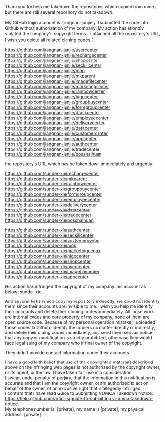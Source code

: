 Thankyou for help me takedown the repositories which copied from mine，but there are still several repository do not takedown.

My GitHub login account is ‘jiangnan-junjie’，I submitted the code into Github without authorization of my company. My action has strongly violated the company's copyright terms，I attached all the repository's URL, I wish you delete all related cloning codes：

https://github.com/jiangnan-junjie/usercenter   
https://github.com/jiangnan-junjie/rechargecenter  
https://github.com/jiangnan-junjie/shopcenter  
https://github.com/jiangnan-junjie/seckillcenter  
https://github.com/jiangnan-junjie/mop  
https://github.com/jiangnan-junjie/mkparent  
https://github.com/jiangnan-junjie/imagefilecenter  
https://github.com/jiangnan-junjie/marketingcenter  
https://github.com/jiangnan-junjie/rainbowcenter  
https://github.com/jiangnan-junjie/higocenter  
https://github.com/jiangnan-junjie/groupbuycenter  
https://github.com/jiangnan-junjie/formgroupcenter  
https://github.com/jiangnan-junjie/dtaskcenter  
https://github.com/jiangnan-junjie/employeecenter  
https://github.com/jiangnan-junjie/deliverycenter  
https://github.com/jiangnan-junjie/datacenter  
https://github.com/jiangnan-junjie/customercenter  
https://github.com/jiangnan-junjie/appcenter  
https://github.com/jiangnan-junjie/authcenter  
https://github.com/jiangnan-junjie/tradecenter  
https://github.com/jiangnan-junjie/bosshaihuan  

the repository's URL which has be taken down immediately and urgently:

https://github.com/sunder-xie/rechargecenter  
https://github.com/sunder-xie/mkparent  
https://github.com/sunder-xie/rainbowcenter  
https://github.com/sunder-xie/groupbuycenter  
https://github.com/sunder-xie/formgroupcenter  
https://github.com/sunder-xie/employeecenter  
https://github.com/sunder-xie/deliverycenter  
https://github.com/sunder-xie/datacenter  
https://github.com/sunder-xie/tradecenter  
https://github.com/sunder-xie/bosshaihuan   

https://github.com/sunder-xie/authcenter  
https://github.com/sunder-xie/seckillcenter  
https://github.com/sunder-xie/customercenter  
https://github.com/sunder-xie/mop  
https://github.com/sunder-xie/marketingcenter  
https://github.com/sunder-xie/higocenter  
https://github.com/sunder-xie/shopcenter  
https://github.com/sunder-xie/usercenter  
https://github.com/sunder-xie/imagefilecenter  
https://github.com/sunder-xie/appcenter  

His action has infringed the copyright of my company. his account as below:
sunder-xie.

And several forks which copy my repository indirectly, we could not identify them since their accounts are invisible to me. I wish you help me identify their accounts and delete their cloning codes immediately.
All those work are internal codes and core property of my company, none of them are open source code. Because of my personal operation mistake, I uploaded those codes to Github.
Identity the copiers no matter directly or indirectly, and delete their cloing codes immediately, and send them serious notice that any copy or modification is strictly prohibited, otherwise they would face legal suing of my company who if final owner of the copyright.

They didn't provide contact information under their accounts.

I have a good faith belief that use of the copyrighted materials described above on the infringing web pages is not authorized by the copyright owner, or its agent, or the law. I have taken fair use into consideration.  
I swear, under penalty of perjury, that the information in this notification is accurate and that I am the copyright owner, or am authorized to act on behalf of the owner, of an exclusive right that is allegedly infringed.  
I confirm that I have read Guide to Submitting a DMCA Takedown Notice: https://help.github.com/articles/guide-to-submitting-a-dmca-takedown-notice.  
My telephone number is: [private], my name is [private], my physical address: [private]
